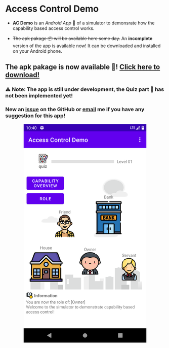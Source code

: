 # Access Control Demo

- __AC Demo__ is an _Android App_ :iphone: of a simulator to demonsrate how the capability based access control works.

- ~~The apk pakage :package: will be available here some day.~~ An __incomplete__ version of the app is available now! It can be downloaded and installed on your Android phone.

## The apk pakage is now available :tada:! [Click here to download!](https://github.com/YechengChu/ACDemo/raw/master/ACDemo.apk)

### :warning: Note: The app is still under development, the Quiz part :pencil: has not been implemented yet!

### New an [issue](https://github.com/YechengChu/ACDemo/issues/new) on the GitHub or [email](mailto:yecheng.chu@student.manchester.ac.uk) me if you have any suggestion for this app!

<div align=center><img src="images/main_page.png" width="388" height="689"/></div>
